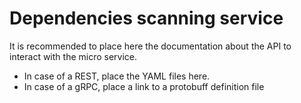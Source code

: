 # Dependencies scanning service
It is recommended to place here the documentation about the API to interact with the micro service. 


* In case of a REST, place the YAML files here.
* In case of a gRPC, place a link to a protobuff definition file